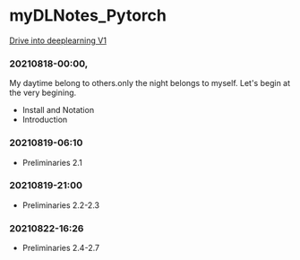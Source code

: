 # myDLNotes_Pytorch

[Drive into deeplearning V1](https://d2l.ai/chapter_introduction/index.html)

### 20210818-00:00,
My daytime belong to others.only the night belongs to myself.
Let's begin at the very begining.
* Install and Notation
* Introduction

### 20210819-06:10
* Preliminaries 2.1

### 20210819-21:00
* Preliminaries 2.2-2.3
 
### 20210822-16:26
* Preliminaries 2.4-2.7

